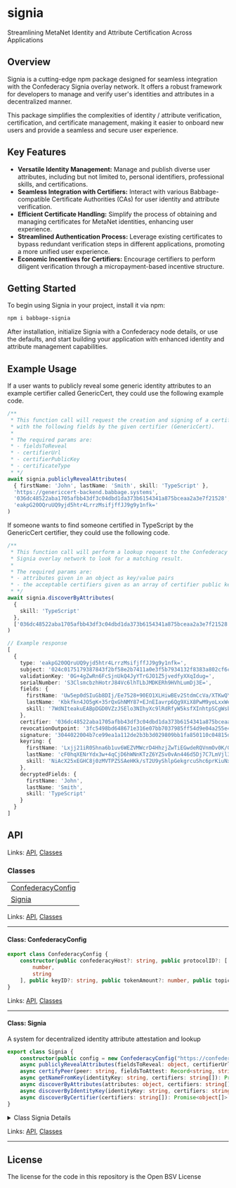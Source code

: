 # signia

Streamlining MetaNet Identity and Attribute Certification Across Applications

## Overview

Signia is a cutting-edge npm package designed for seamless integration with the Confederacy Signia overlay network. It offers a robust framework for developers to manage and verify user's identities and attributes in a decentralized manner.

This package simplifies the complexities of identity / attribute verification, certification, and certificate management, making it easier to onboard new users and provide a seamless and secure user experience.

## Key Features

- **Versatile Identity Management:** Manage and publish diverse user attributes, including but not limited to, personal identifiers, professional skills, and certifications.
- **Seamless Integration with Certifiers:** Interact with various Babbage-compatible Certificate Authorities (CAs) for user identity and attribute verification.
- **Efficient Certificate Handling:** Simplify the process of obtaining and managing certificates for MetaNet identities, enhancing user experience.
- **Streamlined Authentication Process:** Leverage existing certificates to bypass redundant verification steps in different applications, promoting a more unified user experience.
- **Economic Incentives for Certifiers:** Encourage certifiers to perform diligent verification through a micropayment-based incentive structure.

## Getting Started

To begin using Signia in your project, install it via npm:

```bash
npm i babbage-signia
```

After installation, initialize Signia with a Confederacy node details, or use the defaults, and start building your application with enhanced identity and attribute management capabilities.

## Example Usage

If a user wants to publicly reveal some generic identity attributes to an example certifier called GenericCert, they could use the following example code.

```ts
/**
 * This function call will request the creation and signing of a certificate
 * with the following fields by the given certifier (GenericCert).
 * 
 * The required params are:
 * - fieldsToReveal
 * - certifierUrl
 * - certifierPublicKey
 * - certificateType
 * */
await signia.publiclyRevealAttributes(
  { firstName: 'John', lastName: 'Smith', skill: 'TypeScript' }, 
  'https://genericcert-backend.babbage.systems', 
  '036dc48522aba1705afbb43df3c04dbd1da373b6154341a875bceaa2a3e7f21528', 
  'eakpG20OQruUQ9yjd5htr4LrrzMsifjffJJ9g9y1nfk='
)
```

If someone wants to find someone certified in TypeScript by the GenericCert certifier, they could use the following code.

```ts
/**
 * This function call will perform a lookup request to the Confederacy 
 * Signia overlay network to look for a matching result.
 * 
 * The required params are:
 * - attributes given in an object as key/value pairs
 * - the acceptable certifiers given as an array of certifier public keys.
 * */
await signia.discoverByAttributes(
  {
    skill: 'TypeScript'
  },
  ['036dc48522aba1705afbb43df3c04dbd1da373b6154341a875bceaa2a3e7f21528']
)

// Example response
[
  {
    type: 'eakpG20OQruUQ9yjd5htr4LrrzMsifjffJJ9g9y1nfk=',
    subject: '024c0175179387843f2bf58e2b7411a0e3f5b7934132f8383a802cf6cb6f69eb6b',
    validationKey: '0G+4gZwRn6FcSjnUkQ4JyYTrGJO1Z5jvedfyXXqIdug=',
    serialNumber: 'S3ClsmcbzhHotrJ84Vc6lhTLbJMDKERh9HVhLumDj3E=',
    fields: {
      firstName: 'Uw5ep0dSIuGb8DIj/Ee7528+90EO1XLHiwBEv2StdmCcVa/XTKwQYrX1dnWFh3+4h+SWXVq0q33KKP8=',
      lastName: 'Kbkfkn4JO5gK+35rQxGhNMY87+EJnEIavrp6Qg9XiX8PwM9yoLxxWe1fkSa+cr+gfszmSwfq',
      skill: '7WdNIteakuEABpDGD0VZzJSElo3NIhyXc9lRdRfyW5ksfXInhtpSCgWsbwzceszKQ7PQ4mnsKnifiXXQRpu/Lv2G1JUbTdAdfRHOJFihq9VZ1UQbEEvGQ8WrZwqh3NNl7tqt0Q=='
    },
    certifier: '036dc48522aba1705afbb43df3c04dbd1da373b6154341a875bceaa2a3e7f21528',
    revocationOutpoint: '3fc5498bd648671e316e07bb7037985ff54d9e04a255e405239fc4e97af1c10500000000',
    signature: '3044022004b7ce99ea1a112de2b3b3d029809bb1fa850110c04815d320f0fbd954aac0e902203b6c8c9eda1dc85e75357238d01cbefa4709c5132baf2a728da26a27c6b1c040',
    keyring: {
      firstName: 'Lxjj21iR0Shna6b1uv6WEZVMWcrD4HhzjZwTiEGwdeRQVnmOv0K/GQ7SuLWBTcQn9gJIXK7782DD4tbl+yUWEN2rjQal8JCmydmTB5F5Lkk=',
      lastName: 'cF0hqXENrYdx3w+4qCjD6hWNnKTzZ6YZSv0vAn446d5Dj7C7LmVjl38H9JRf8iNNMN+lT/Fdohbh39F4McrObwZRY2sBY9AmUi3i8FkjHME=',
      skill: 'NiAcX25xEGHC8j0zMVTPZSSAeHKk/sT2U9yShlpGekgrcuShc6prKiuNxRUkdf5tavAbH4sw6xyrM9nDdvUBTOhn5RcwY3UVW349x0dMyhk='
    },
    decryptedFields: {
      firstName: 'John',
      lastName: 'Smith',
      skill: 'TypeScript'
    }
  }
]

```

## API
<!--#region ts2md-api-merged-here-->

Links: [API](#api), [Classes](#classes)

### Classes

| |
| --- |
| [ConfederacyConfig](#class-confederacyconfig) |
| [Signia](#class-signia) |

Links: [API](#api), [Classes](#classes)

---

#### Class: ConfederacyConfig

```ts
export class ConfederacyConfig {
    constructor(public confederacyHost?: string, public protocolID?: [
        number,
        string
    ], public keyID?: string, public tokenAmount?: number, public topics?: string[], public authriteConfig?: object, public counterparty?: string, public receiveFromCounterparty?: boolean, public sendToCounterparty?: boolean, public viewpoint?: string) 
}
```

Links: [API](#api), [Classes](#classes)

---
#### Class: Signia

A system for decentralized identity attribute attestation and lookup

```ts
export class Signia {
    constructor(public config = new ConfederacyConfig("https://confederacy.babbage.systems", [1, "signia"], "1", 1000, ["Signia"], undefined, undefined, false, false, "localToSelf")) 
    async publiclyRevealAttributes(fieldsToReveal: object, certifierUrl: string, certifierPublicKey: string, certificateType: string, newCertificate = false, preVerifiedData: object, updateProgress = async (message) => { }): Promise<object> 
    async certifyPeer(peer: string, fieldsToAttest: Record<string, string>, certificateType: string, updateProgress = async (message) => { }): Promise<object> 
    async getNameFromKey(identityKey: string, certifiers: string[]): Promise<object> 
    async discoverByAttributes(attributes: object, certifiers: string[]): Promise<object[]> 
    async discoverByIdentityKey(identityKey: string, certifiers: string[]): Promise<object[]> 
    async discoverByCertifier(certifiers: string[]): Promise<object[]> 
}
```

<details>

<summary>Class Signia Details</summary>

##### Constructor

Constructs a new Signia instance

```ts
constructor(public config = new ConfederacyConfig("https://confederacy.babbage.systems", [1, "signia"], "1", 1000, ["Signia"], undefined, undefined, false, false, "localToSelf")) 
```

Argument Details

+ **config**
  + the configuration object required by Confederacy

##### Method certifyPeer

Publicly attest attributes of a peer.

```ts
async certifyPeer(peer: string, fieldsToAttest: Record<string, string>, certificateType: string, updateProgress = async (message) => { }): Promise<object> 
```

Returns

A promise that resolves when the attestation has been made.

Argument Details

+ **peer**
  + The public key of the peer to certify.
+ **fieldsToAttest**
  + The fields to attest about a peer.
+ **certificateType**
  + The type of certification to make about this peer (based on the fields).
+ **updateProgress**
  + A callback function to update progress. Default is an empty asynchronous function.

##### Method discoverByAttributes

Query the lookup service for the given attribute (and optional certifiers) and parseResults

```ts
async discoverByAttributes(attributes: object, certifiers: string[]): Promise<object[]> 
```

##### Method discoverByCertifier

Query the lookup service for the given certifiers, returning all results for the certifiers parseResults

```ts
async discoverByCertifier(certifiers: string[]): Promise<object[]> 
```

##### Method discoverByIdentityKey

Query the lookup service for the given identity key (and optional certifiers) parseResults

```ts
async discoverByIdentityKey(identityKey: string, certifiers: string[]): Promise<object[]> 
```

##### Method getNameFromKey

Example higher level lookup function

```ts
async getNameFromKey(identityKey: string, certifiers: string[]): Promise<object> 
```

Returns

- with identity information

##### Method publiclyRevealAttributes

Publicly reveal attributes to the Signia overlay.

```ts
async publiclyRevealAttributes(fieldsToReveal: object, certifierUrl: string, certifierPublicKey: string, certificateType: string, newCertificate = false, preVerifiedData: object, updateProgress = async (message) => { }): Promise<object> 
```

Returns

A promise that resolves with the results of the submission to the overlay.

Argument Details

+ **fieldsToReveal**
  + The fields to reveal.
+ **certifierUrl**
  + The URL of the certifier.
+ **certifierPublicKey**
  + The public key of the certifier.
+ **certificateType**
  + The type of certificate.
+ **newCertificate**
  + Indicates if a new certificate should be created. Default is false.
+ **preVerifiedData**
  + Verification data to send to the certifier if the attributes have been preVerified. Can be undefined.
+ **updateProgress**
  + A callback function to update progress. Default is an empty asynchronous function.

</details>

Links: [API](#api), [Classes](#classes)

---

<!--#endregion ts2md-api-merged-here-->

## License

The license for the code in this repository is the Open BSV License
